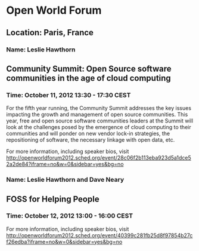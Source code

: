 # Open World Forum
## Location: Paris, France


### Name: Leslie Hawthorn
## Community Summit: Open Source software communities in the age of cloud computing
### Time: October 11, 2012 13:30 - 17:30 CEST



For the fifth year running, the Community Summit addresses the key issues impacting the growth and management of open source communities. This year, free and open source software communities leaders at the Summit will look at the challenges posed by the emergence of cloud computing to their communities and will ponder on new vendor lock-in strategies, the repositioning of software, the necessary linkage with open data, etc.

For more information, including speaker bios, visit http://openworldforum2012.sched.org/event/28c06f2b113eba923d5a1dce52a2de84?iframe=no&w=0&sidebar=yes&bg=no




### Name: Leslie Hawthorn and Dave Neary
## FOSS for Helping People
### Time: October 12, 2012 13:00 - 16:00 CEST



For more information, including speaker bios, visit http://openworldforum2012.sched.org/event/40399c281fb25d8f97854b27cf26edba?iframe=no&w=0&sidebar=yes&bg=no

